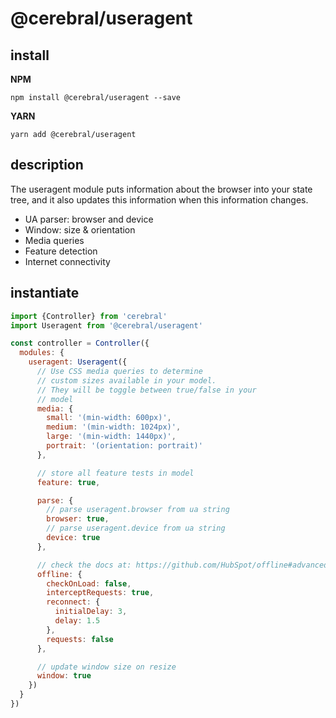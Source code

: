 # @cerebral/useragent

## install

**NPM**

`npm install @cerebral/useragent --save`

**YARN**

`yarn add @cerebral/useragent`

## description
The useragent module puts information about the browser into your state tree, and it also updates this information when this information changes.

- UA parser: browser and device
- Window: size & orientation
- Media queries
- Feature detection
- Internet connectivity

## instantiate

```js
import {Controller} from 'cerebral'
import Useragent from '@cerebral/useragent'

const controller = Controller({
  modules: {
    useragent: Useragent({
      // Use CSS media queries to determine
      // custom sizes available in your model.
      // They will be toggle between true/false in your
      // model
      media: {
        small: '(min-width: 600px)',
        medium: '(min-width: 1024px)',
        large: '(min-width: 1440px)',
        portrait: '(orientation: portrait)'
      },

      // store all feature tests in model
      feature: true,

      parse: {
        // parse useragent.browser from ua string
        browser: true,
        // parse useragent.device from ua string
        device: true
      },

      // check the docs at: https://github.com/HubSpot/offline#advanced
      offline: {
        checkOnLoad: false,
        interceptRequests: true,
        reconnect: {
          initialDelay: 3,
          delay: 1.5
        },
        requests: false
      },

      // update window size on resize
      window: true
    })
  }
})
```
